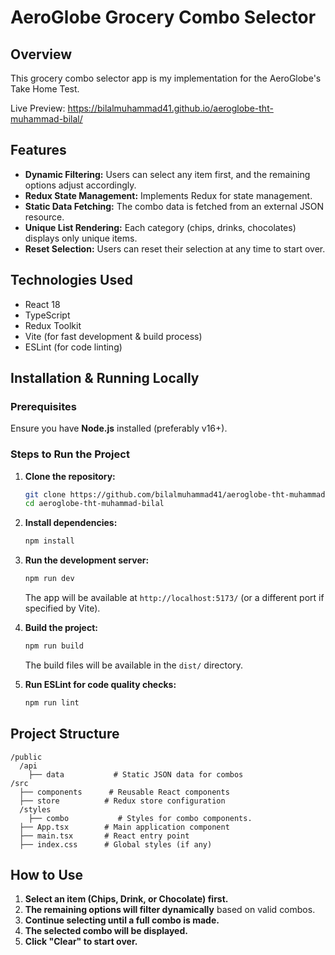 # AeroGlobe Grocery Combo Selector

## Overview

This grocery combo selector app is my implementation for the AeroGlobe's Take Home Test.

Live Preview: https://bilalmuhammad41.github.io/aeroglobe-tht-muhammad-bilal/
## Features

- **Dynamic Filtering:** Users can select any item first, and the remaining options adjust accordingly.
- **Redux State Management:** Implements Redux for state management.
- **Static Data Fetching:** The combo data is fetched from an external JSON resource.
- **Unique List Rendering:** Each category (chips, drinks, chocolates) displays only unique items.
- **Reset Selection:** Users can reset their selection at any time to start over.

## Technologies Used

- React 18
- TypeScript
- Redux Toolkit
- Vite (for fast development & build process)
- ESLint (for code linting)

## Installation & Running Locally

### Prerequisites

Ensure you have **Node.js** installed (preferably v16+).

### Steps to Run the Project

1. **Clone the repository:**

   ```sh
   git clone https://github.com/bilalmuhammad41/aeroglobe-tht-muhammad-bilal.git
   cd aeroglobe-tht-muhammad-bilal
   ```

2. **Install dependencies:**

   ```sh
   npm install
   ```

3. **Run the development server:**

   ```sh
   npm run dev
   ```

   The app will be available at `http://localhost:5173/` (or a different port if specified by Vite).

4. **Build the project:**

   ```sh
   npm run build
   ```

   The build files will be available in the `dist/` directory.

5. **Run ESLint for code quality checks:**

   ```sh
   npm run lint
   ```

## Project Structure

```
/public
  /api
    ├── data           # Static JSON data for combos
/src
  ├── components      # Reusable React components
  ├── store          # Redux store configuration
  /styles
    ├── combo           # Styles for combo components.
  ├── App.tsx        # Main application component
  ├── main.tsx       # React entry point
  ├── index.css      # Global styles (if any)
```

## How to Use

1. **Select an item (Chips, Drink, or Chocolate) first.**
2. **The remaining options will filter dynamically** based on valid combos.
3. **Continue selecting until a full combo is made.**
4. **The selected combo will be displayed.**
5. **Click "Clear" to start over.**

